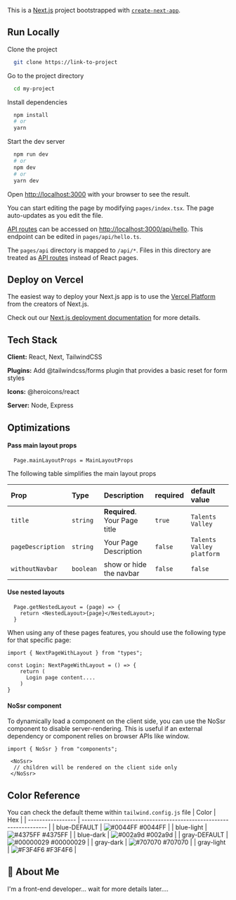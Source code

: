 This is a [Next.js](https://nextjs.org/) project bootstrapped with [`create-next-app`](https://github.com/vercel/next.js/tree/canary/packages/create-next-app).

## Run Locally

Clone the project

```bash
  git clone https://link-to-project
```

Go to the project directory

```bash
  cd my-project
```

Install dependencies

```bash
  npm install
  # or
  yarn
```

Start the dev server

```bash
  npm run dev
  # or
  npm dev
  # or
  yarn dev
```

Open [http://localhost:3000](http://localhost:3000) with your browser to see the result.

You can start editing the page by modifying `pages/index.tsx`. The page auto-updates as you edit the file.

[API routes](https://nextjs.org/docs/api-routes/introduction) can be accessed on [http://localhost:3000/api/hello](http://localhost:3000/api/hello). This endpoint can be edited in `pages/api/hello.ts`.

The `pages/api` directory is mapped to `/api/*`. Files in this directory are treated as [API routes](https://nextjs.org/docs/api-routes/introduction) instead of React pages.

## Deploy on Vercel

The easiest way to deploy your Next.js app is to use the [Vercel Platform](https://vercel.com/new?utm_medium=default-template&filter=next.js&utm_source=create-next-app&utm_campaign=create-next-app-readme) from the creators of Next.js.

Check out our [Next.js deployment documentation](https://nextjs.org/docs/deployment) for more details.

## Tech Stack

**Client:** React, Next, TailwindCSS

**Plugins:** Add @tailwindcss/forms plugin that provides a basic reset for form styles

**Icons:** @heroicons/react

**Server:** Node, Express

## Optimizations

#### Pass main layout props

```Pages features
  Page.mainLayoutProps = MainLayoutProps
```

The following table simplifies the main layout props

| Prop              | Type      | Description                   | required | default value             |
| :---------------- | :-------- | :---------------------------- | :------- | :------------------------ |
| `title`           | `string`  | **Required**. Your Page title | `true`   | `Talents Valley`          |
| `pageDescription` | `string`  | Your Page Description         | `false`  | `Talents Valley platform` |
| `withoutNavbar`   | `boolean` | show or hide the navbar       | `false`  | `false`                   |

#### Use nested layouts

```Pages features
  Page.getNestedLayout = (page) => {
    return <NestedLayout>{page}</NestedLayout>;
  }
```

When using any of these pages features, you should use the following type for that specific page:

```
import { NextPageWithLayout } from "types";

const Login: NextPageWithLayout = () => {
    return (
      Login page content....
    )
}
```

#### NoSsr component

To dynamically load a component on the client side, you can use the NoSsr component to disable server-rendering.
This is useful if an external dependency or component relies on browser APIs like window.

```NoSsr usage example
import { NoSsr } from "components";

 <NoSsr>
  // children will be rendered on the client side only
 </NoSsr>

```

## Color Reference

You can check the default theme within `tailwind.config.js` file
| Color | Hex |
| ----------------- | ------------------------------------------------------------------ |
| blue-DEFAULT | ![#0044FF](https://via.placeholder.com/10/0044FF?text=+) #0044FF |
| blue-light | ![#4375FF](https://via.placeholder.com/10/4375FF?text=+) #4375FF |
| blue-dark | ![#002a9d](https://via.placeholder.com/10/002a9d?text=+) #002a9d |
| gray-DEFAULT | ![#00000029](https://via.placeholder.com/10/00000029?text=+) #00000029 |
| gray-dark | ![#707070](https://via.placeholder.com/10/707070?text=+) #707070 |
| gray-light | ![#F3F4F6](https://via.placeholder.com/10/F3F4F6?text=+) #F3F4F6 |

## 🚀 About Me

I'm a front-end developer...
wait for more details later....
